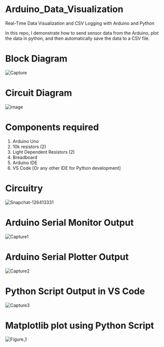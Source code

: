 # Arduino_Data_Visualization
Real-Time Data Visualization and CSV Logging with Arduino and Python

In this repo, I demonstrate how to send sensor data from the Arduino, plot the data in python, and then automatically save the data to a CSV file.

# Block Diagram
![Capture](https://github.com/KarthikT23/Arduino_Data_Visualization/assets/119528503/f14105e8-0ffe-445d-89cd-6299f4933b03)



# Circuit Diagram
![image](https://github.com/KarthikT23/Arduino_Data_Visualization/assets/119528503/311ff1f9-9479-4040-bb1f-056c03fe3d74)




# Components required
1) Arduino Uno
2) 10k resistors (2)
3) Light Dependent Resistors (2)
4) Breadboard
5) Arduino IDE
6) VS Code [Or any other IDE for Python development]





# Circuitry
![Snapchat-126413331](https://github.com/KarthikT23/Arduino_Data_Visualization/assets/119528503/00b1fcc4-4a2b-4639-815c-41ef4295626e)




# Arduino Serial Monitor Output
![Capture1](https://github.com/KarthikT23/Arduino_Data_Visualization/assets/119528503/156db692-83c1-412e-a958-b3850204cf25)





# Arduino Serial Plotter Output
![Capture2](https://github.com/KarthikT23/Arduino_Data_Visualization/assets/119528503/7ebf9f64-0042-4cbd-9258-7215f320cb55)




# Python Script Output in VS Code
![Capture3](https://github.com/KarthikT23/Arduino_Data_Visualization/assets/119528503/345efff4-862a-41bd-8030-06e0c6a73183)





# Matplotlib plot using Python Script
![Figure_1](https://github.com/KarthikT23/Arduino_Data_Visualization/assets/119528503/799ea92f-1eec-4d0f-b113-9e78b39c12a7)





